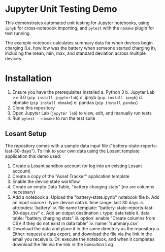 # Jupyter Unit Testing Demo

This demonstrates automated unit testing for Jupyter notebooks, using `ipnyb` for cross-notebook importing, and `pytest` with the `nbmake` plugin for test running.

The example notebook calculates summary data for when devices begin charging (i.e. how low was the battery when someone started charging it), including the mean, min, max, and standard deviation across multiple devices.

# Installation

1. Ensure you have the prerequisites installed
    a. Python 3
    b. Jupyter Lab >= 3.0 (`pip install jupyterlab`)
    c. ipnyb (`pip install ipnyb`)
    d. nbmake (`pip install nbmake`)
    e. pandas (`pip install pandas`)
2. Clone this repository
3. Open Jupyter Lab (`jupyter lab`) to view, edit, and manually run tests
4. Run `pytest --nbmake` to run the test suite

## Losant Setup

The repository comes with a sample data input file ("battery-state-reports-last-30-days"). To link to your own data using the Losant template application this demo used:

1. Create a Losant sandbox account (or log into an existing Losant account)
2. Create a copy of the "Asset Tracker" application template
3. Enable the device state workflow
5. Create an empty Data Table, "battery charging stats" (no are columns necessary)
4. Add a notebook
    a. Upload the "battery-state.ipynb" notebook file
    b. Add an input source
        i. type: device data
        ii. time range: last 30 days
        iii. attributes: 'battery'
        iv. file name template: "battery-state-reports-last-30-days.csv"
    c. Add an output destination
        i. type: data table 
        ii. data table: "battery charging stats"
        iii. option: enable "Create columns from CSV if they do not exist in data table"
        iv. name: 'summary.csv'
5. Download the data and place it in the same directory as the repository
    a. Either: request a data export, and download the file via the link in the email you receive
    b. Or: execute the notebook, and when it completes download the file via the link in the Execution Log